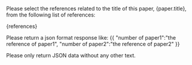 Please select the references related to the title of this paper, {paper.title}, from the following list of references:

{references}

Please return a json format response like:
{{
"number of paper1":"the reference of paper1",
"number of paper2":"the reference of paper2"
}}

Please only return JSON data without any other text.